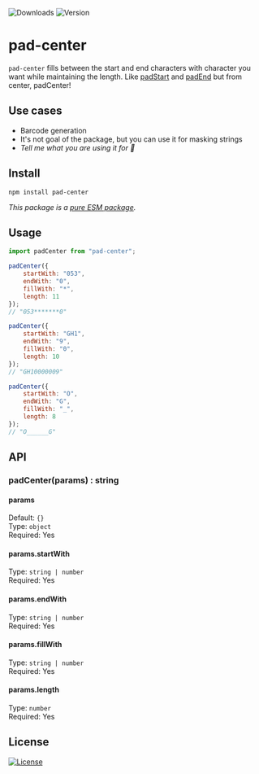 ![Downloads](https://img.shields.io/npm/dm/pad-center)
![Version](https://img.shields.io/github/package-json/v/ozgurg/pad-center)

# pad-center

`pad-center` fills between the start and end characters with character you want while maintaining the length.
Like [padStart](https://developer.mozilla.org/en-US/docs/Web/JavaScript/Reference/Global_Objects/String/padStart)
and [padEnd](https://developer.mozilla.org/en-US/docs/Web/JavaScript/Reference/Global_Objects/String/padEnd) but from
center, padCenter!

## Use cases

- Barcode generation
- It's not goal of the package, but you can use it for masking strings
- _Tell me what you are using it for 🙂_

## Install

```shell
npm install pad-center
```

_This package is a [pure ESM package](https://gist.github.com/sindresorhus/a39789f98801d908bbc7ff3ecc99d99c)._

## Usage

```javascript
import padCenter from "pad-center";

padCenter({
    startWith: "053",
    endWith: "0",
    fillWith: "*",
    length: 11
});
// "053*******0"

padCenter({
    startWith: "GH1",
    endWith: "9",
    fillWith: "0",
    length: 10
});
// "GH10000009"

padCenter({
    startWith: "O",
    endWith: "G",
    fillWith: "_",
    length: 8
});
// "O______G"
```

## API

### padCenter(params) : string

#### params

Default: <code>{}</code>\
Type: <code>object</code>\
Required: Yes

#### params.startWith

Type: <code>string | number</code>\
Required: Yes

#### params.endWith

Type: <code>string | number</code>\
Required: Yes

#### params.fillWith

Type: <code>string | number</code>\
Required: Yes

#### params.length

Type: <code>number</code>\
Required: Yes

## License

[![License](https://img.shields.io/github/license/ozgurg/pad-center)](https://github.com/ozgurg/pad-center/blob/main/LICENSE)
